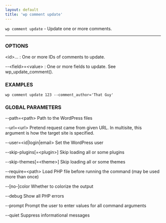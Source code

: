 ```yaml
---
layout: default
title: 'wp comment update'
---
```


`wp comment update` - Update one or more comments.

<hr />

### OPTIONS

&lt;id&gt;...
: One or more IDs of comments to update.

\--&lt;field&gt;=&lt;value&gt;
: One or more fields to update. See wp_update_comment().

### EXAMPLES

    wp comment update 123 --comment_author='That Guy'

### GLOBAL PARAMETERS

  \--path=&lt;path&gt;
      Path to the WordPress files

  \--url=&lt;url&gt;
      Pretend request came from given URL. In multisite, this argument is how the target site is specified.

  \--user=&lt;id|login|email&gt;
      Set the WordPress user

  \--skip-plugins[=&lt;plugin&gt;]
      Skip loading all or some plugins

  \--skip-themes[=&lt;theme&gt;]
      Skip loading all or some themes

  \--require=&lt;path&gt;
      Load PHP file before running the command (may be used more than once)

  \--[no-]color
      Whether to colorize the output

  \--debug
      Show all PHP errors

  \--prompt
      Prompt the user to enter values for all command arguments

  \--quiet
      Suppress informational messages



